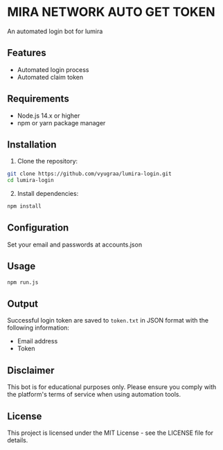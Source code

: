 # MIRA NETWORK AUTO GET TOKEN

An automated login bot for lumira

## Features

-  Automated login process
-  Automated claim token

## Requirements

- Node.js 14.x or higher
- npm or yarn package manager

## Installation

1. Clone the repository:
```bash
git clone https://github.com/vyugraa/lumira-login.git
cd lumira-login
```

2. Install dependencies:
```bash
npm install
```

## Configuration

Set your email and passwords at accounts.json

## Usage


```bash
npm run.js
```


## Output

Successful login token are saved to `token.txt` in JSON format with the following information:
- Email address
- Token


## Disclaimer

This bot is for educational purposes only. Please ensure you comply with the platform's terms of service when using automation tools.

## License

This project is licensed under the MIT License - see the LICENSE file for details.
